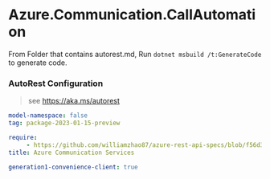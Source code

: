# Azure.Communication.CallAutomation

From Folder that contains autorest.md, Run `dotnet msbuild /t:GenerateCode` to generate code.

### AutoRest Configuration
> see https://aka.ms/autorest

```yaml
model-namespace: false
tag: package-2023-01-15-preview

require:
     - https://github.com/williamzhao87/azure-rest-api-specs/blob/f56d3cf443b277ff0560f66780436f027f5ca3c6/specification/communication/data-plane/CallAutomation/readme.md
title: Azure Communication Services

generation1-convenience-client: true
```
